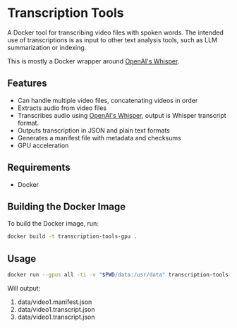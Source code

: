 # Transcription Tools

A Docker tool for transcribing video files with spoken words. The intended use of transcriptions is as input to other text analysis tools, such as LLM summarization or indexing.

This is mostly a Docker wrapper around [OpenAI's Whisper](https://openai.com/index/whisper/).

## Features

- Can handle multiple video files, concatenating videos in order
- Extracts audio from video files
- Transcribes audio using [OpenAI's Whisper](https://openai.com/index/whisper/), output is Whisper transcript format.
- Outputs transcription in JSON and plain text formats
- Generates a manifest file with metadata and checksums
- GPU acceleration

## Requirements

- Docker

## Building the Docker Image

To build the Docker image, run:

```bash
docker build -t transcription-tools-gpu .
```

## Usage

```bash
docker run --gpus all -ti -v "$PWD/data:/usr/data" transcription-tools-gpu --input /usr/data/video1.mkv  --output-dir /usr/data
```

Will output:

1. data/video1.manifest.json
2. data/video1.transcript.json
3. data/video1.transcript.json
